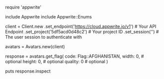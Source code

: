 require 'appwrite'

include Appwrite
include Appwrite::Enums

client = Client.new
    .set_endpoint('https://cloud.appwrite.io/v1') # Your API Endpoint
    .set_project('5df5acd0d48c2') # Your project ID
    .set_session('') # The user session to authenticate with

avatars = Avatars.new(client)

response = avatars.get_flag(
    code: Flag::AFGHANISTAN,
    width: 0, # optional
    height: 0, # optional
    quality: 0 # optional
)

puts response.inspect
